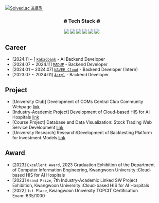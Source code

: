 [![Solved.ac 프로필](http://mazassumnida.wtf/api/mini/generate_badge?boj=leejh9226)](https://solved.ac/leejh9226)
<div align="center">

<h3>🔥 Tech Stack 🔥</h3>
<p><img src="https://img.shields.io/badge/FastAPI-white?style=for-the-badge&logo=fastapi"/> <img src="https://img.shields.io/badge/Django-white?style=for-the-badge&logo=Django&logoColor=092E20"/> <img src="https://img.shields.io/badge/Spring-white?style=for-the-badge&logo=Spring&logoColor=6DB33F"/> <img src="https://img.shields.io/badge/Kubernetes-white?style=for-the-badge&logo=Kubernetes&logoColor=326CE5"/> <img src="https://img.shields.io/badge/Docker-white?style=for-the-badge&logo=Docker&logoColor=2496ED"/> <img src="https://img.shields.io/badge/python-white?style=for-the-badge&logo=python&logoColor=3776AB"/>

</div>

## Career
* [2024.11 ~ ] [`Kakaobank`](https://www.kakaobank.com/) - AI Backend Developer
* [2024.07 ~ 2024.11] [`MADUP`](https://www.madup.com/) - Backend Developer
* [2024.01 ~ 2024.07] [`NAVER Cloud`](https://www.navercloudcorp.com/) - Backend Developer (Intern)
* [2023.07 ~ 2024.01] [`Acryl`](https://www.acryl.ai/) - Backend Developer

## Project
* [University Club] Development of COMs Central Club Community Webpage [link](https://github.com/orgs/coms-server/dashboard)
* [Industry-Academic Project] Development of Cloud-based HIS for AI Hospitals [link](https://github.com/grayroom/CloudHIS-BackEnd)
* [Course Project] Database and Data Visualization: Stock Trading Web Service Development [link](https://github.com/grayroom/KW_DB_PROJ)
* [University Research] Research/Development of Backtesting Platform for Investment Models [link](https://github.com/DSLab-BackTest)

## Award
* [2023] `Excellent Award`, 2023 Graduation Exhibition of the Department of Computer Information Engineering, Kwangwoon University::Cloud-based HIS for AI Hospitals
* [2023] `Grand Prize`, 7th Industry-Academic Linked SW Project Exhibition, Kwangwoon University::Cloud-based HIS for AI Hospitals
* [2022] `1st Place`, Kwangwoon University TOPCIT Certification Exam::635/1000
